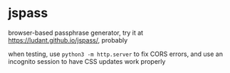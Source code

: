 # jspass
browser-based passphrase generator, try it at https://ludant.github.io/jspass/, probably

when testing, use `python3 -m http.server` to fix CORS errors, and use an incognito session to have CSS updates work properly
